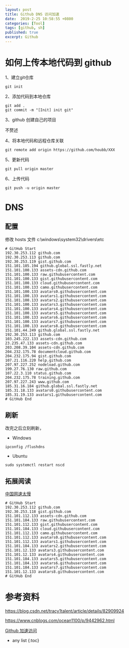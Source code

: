 ```yaml
---
layout: post
title: Github DNS 访问加速
date:  2019-2-25 10:58:55 +0800
categories: [Tool]
tags: [github, sh]
published: true
excerpt: Github
---
```



# 如何上传本地代码到 github

1、建立git仓库 

```
git init
```

2、添加代码到本地仓库

```
git add .
git commit -m "[Init] init git"
```

3、github 创建自己的项目

不赘述

4、将本地代码和远程仓库关联

```
git remote add origin https://github.com/houbb/XXX
```

5、更新代码

```
git pull origin master
```

6、上传代码

```
git push -u origin master
```

# DNS

## 配置

修改 hosts 文件 c:\windows\system32\drivers\etc

```
# GitHub Start 
192.30.253.112 github.com 
192.30.253.113 github.com 
192.30.253.119 gist.github.com 
151.101.185.194 github.global.ssl.fastly.net
151.101.100.133 assets-cdn.github.com 
151.101.100.133 raw.githubusercontent.com 
151.101.100.133 gist.githubusercontent.com 
151.101.100.133 cloud.githubusercontent.com 
151.101.100.133 camo.githubusercontent.com 
151.101.100.133 avatars0.githubusercontent.com 
151.101.100.133 avatars1.githubusercontent.com 
151.101.100.133 avatars2.githubusercontent.com 
151.101.100.133 avatars3.githubusercontent.com 
151.101.100.133 avatars4.githubusercontent.com 
151.101.100.133 avatars5.githubusercontent.com 
151.101.100.133 avatars6.githubusercontent.com 
151.101.100.133 avatars7.githubusercontent.com 
151.101.100.133 avatars8.githubusercontent.com 
151.101.44.249 github.global.ssl.fastly.net
192.30.253.113 github.com
103.245.222.133 assets-cdn.github.com
23.235.47.133 assets-cdn.github.com
203.208.39.104 assets-cdn.github.com
204.232.175.78 documentcloud.github.com
204.232.175.94 gist.github.com
107.21.116.220 help.github.com
207.97.227.252 nodeload.github.com
199.27.76.130 raw.github.com
107.22.3.110 status.github.com
204.232.175.78 training.github.com
207.97.227.243 www.github.com
185.31.16.184 github.global.ssl.fastly.net
185.31.18.133 avatars0.githubusercontent.com
185.31.19.133 avatars1.githubusercontent.com
# GitHub End
```

## 刷新

改完之后立刻刷新，

- Windows

```
ipconfig /flushdns
```

- Ubuntu

```
sudo systemctl restart nscd
```

## 拓展阅读

[中国网速太慢](https://github.com/chenxuhua/issues-blog/issues/3)

```
# GitHub Start
192.30.253.112 github.com
192.30.253.118 gist.github.com
151.101.112.133 assets-cdn.github.com
151.101.184.133 raw.githubusercontent.com
151.101.112.133 gist.githubusercontent.com
151.101.184.133 cloud.githubusercontent.com
151.101.112.133 camo.githubusercontent.com
151.101.112.133 avatars0.githubusercontent.com
151.101.112.133 avatars1.githubusercontent.com
151.101.184.133 avatars2.githubusercontent.com
151.101.12.133 avatars3.githubusercontent.com
151.101.12.133 avatars4.githubusercontent.com
151.101.184.133 avatars5.githubusercontent.com
151.101.184.133 avatars6.githubusercontent.com
151.101.184.133 avatars7.githubusercontent.com
151.101.12.133 avatars8.githubusercontent.com
# GitHub End
```

# 参考资料 

https://blog.csdn.net/tracy1talent/article/details/82909924

https://www.cnblogs.com/ocean1100/p/9442962.html

[Github 加速访问](https://github.com/chenxuhua/issues-blog/issues/3)

* any list
{:toc}